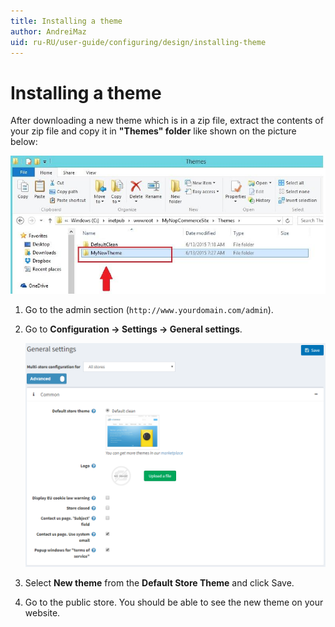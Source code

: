 ```yaml
---
title: Installing a theme
author: AndreiMaz
uid: ru-RU/user-guide/configuring/design/installing-theme
---
```

# Installing a theme

After downloading a new theme which is in a zip file, extract the contents of your zip file and copy it in **"Themes" folder** like shown on the picture below:

![p1](_static/installing-theme/instal_theme1.jpg)

1. Go to the admin section (`http://www.yourdomain.com/admin`).
1. Go to **Configuration → Settings → General settings**.

    ![p2](_static/installing-theme/instal_theme2.png)

1. Select **New theme** from the **Default Store Theme** and click Save.
1. Go to the public store. You should be able to see the new theme on your website.
